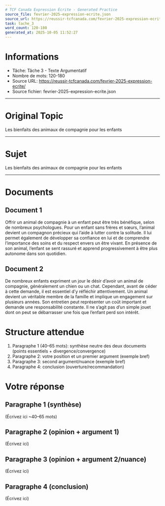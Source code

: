```yaml
---
# TCF Canada Expression Écrite - Generated Practice
source_file: fevrier-2025-expression-ecrite.json
source_url: https://reussir-tcfcanada.com/fevrier-2025-expression-ecrite/
task: tache_3
word_count: 120-180
generated_at: 2025-10-05 11:52:27
---
```


# Informations
- Tâche: Tâche 3 - Texte Argumentatif
- Nombre de mots: 120-180
- Source URL: https://reussir-tcfcanada.com/fevrier-2025-expression-ecrite/
- Source fichier: fevrier-2025-expression-ecrite.json

---

# Original Topic
Les bienfaits des animaux de compagnie pour les enfants

---

# Sujet
Les bienfaits des animaux de compagnie pour les enfants

---
# Documents
## Document 1
Offrir un animal de compagnie à un enfant peut être très bénéfique, selon de nombreux psychologues. Pour un enfant sans frères et sœurs, l’animal devient un compagnon précieux qui l’aide à lutter contre la solitude. Il lui permet également de développer sa confiance en lui et de comprendre l’importance des soins et du respect envers un être vivant. En présence de son animal, l’enfant se sent rassuré et apprend progressivement à être plus autonome dans son quotidien.

## Document 2
De nombreux enfants expriment un jour le désir d’avoir un animal de compagnie, généralement un chien ou un chat. Cependant, avant de céder à cette demande, il est essentiel d’y réfléchir attentivement. Un animal devient un véritable membre de la famille et implique un engagement sur plusieurs années. Son entretien peut représenter un coût important et demande une responsabilité constante. Il ne s’agit pas d’un simple jouet dont on peut se débarrasser une fois que l’enfant perd son intérêt.

# Structure attendue
1) Paragraphe 1 (40–65 mots): synthèse neutre des deux documents (points essentiels + divergence/convergence)
2) Paragraphe 2: votre position et un premier argument (exemple bref)
3) Paragraphe 3: second argument/nuance (exemple bref)
4) Paragraphe 4: conclusion (ouverture/recommandation)

# Votre réponse
## Paragraphe 1 (synthèse)
(Écrivez ici ~40–65 mots)

## Paragraphe 2 (opinion + argument 1)
(Écrivez ici)

## Paragraphe 3 (opinion + argument 2/nuance)
(Écrivez ici)

## Paragraphe 4 (conclusion)
(Écrivez ici)

